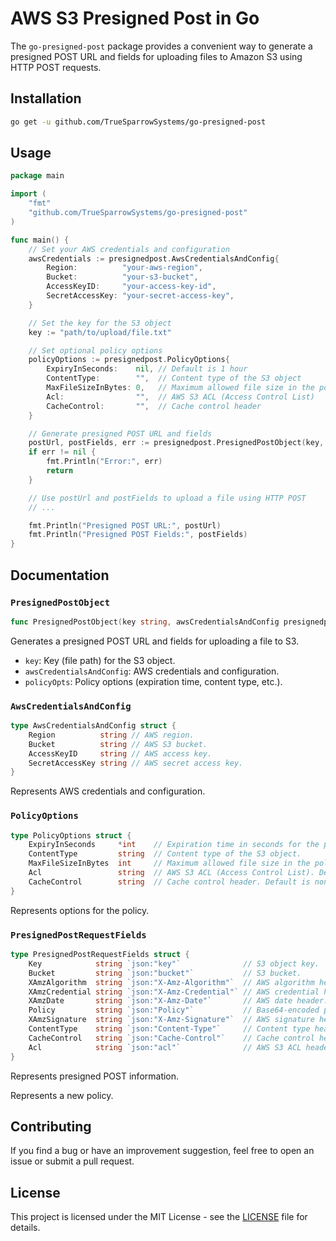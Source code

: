 
# AWS S3 Presigned Post in Go


The `go-presigned-post` package provides a convenient way to generate a presigned POST URL and fields for uploading files to Amazon S3 using HTTP POST requests.

## Installation

```bash
go get -u github.com/TrueSparrowSystems/go-presigned-post
```

## Usage

```go
package main

import (
	"fmt"
	"github.com/TrueSparrowSystems/go-presigned-post"
)

func main() {
	// Set your AWS credentials and configuration
	awsCredentials := presignedpost.AwsCredentialsAndConfig{
		Region:          "your-aws-region",
		Bucket:          "your-s3-bucket",
		AccessKeyID:     "your-access-key-id",
		SecretAccessKey: "your-secret-access-key",
	}

	// Set the key for the S3 object
	key := "path/to/upload/file.txt"

	// Set optional policy options
	policyOptions := presignedpost.PolicyOptions{
		ExpiryInSeconds:    nil, // Default is 1 hour
		ContentType:        "",  // Content type of the S3 object
		MaxFileSizeInBytes: 0,   // Maximum allowed file size in the policy
		Acl:                "",  // AWS S3 ACL (Access Control List)
		CacheControl:       "",  // Cache control header
	}

	// Generate presigned POST URL and fields
	postUrl, postFields, err := presignedpost.PresignedPostObject(key, awsCredentials, policyOptions)
	if err != nil {
		fmt.Println("Error:", err)
		return
	}

	// Use postUrl and postFields to upload a file using HTTP POST
	// ...

	fmt.Println("Presigned POST URL:", postUrl)
	fmt.Println("Presigned POST Fields:", postFields)
}
```

## Documentation

### `PresignedPostObject`

```go
func PresignedPostObject(key string, awsCredentialsAndConfig presignedpost.AwsCredentialsAndConfig, policyOpts presignedpost.PolicyOptions) (string, presignedpost.PresignedPostRequestFields, error)
```

Generates a presigned POST URL and fields for uploading a file to S3.

- `key`: Key (file path) for the S3 object.
- `awsCredentialsAndConfig`: AWS credentials and configuration.
- `policyOpts`: Policy options (expiration time, content type, etc.).

### `AwsCredentialsAndConfig`

```go
type AwsCredentialsAndConfig struct {
	Region          string // AWS region.
	Bucket          string // AWS S3 bucket.
	AccessKeyID     string // AWS access key.
	SecretAccessKey string // AWS secret access key.
}
```

Represents AWS credentials and configuration.

### `PolicyOptions`

```go
type PolicyOptions struct {
	ExpiryInSeconds     *int    // Expiration time in seconds for the policy. Default is 3600.
	ContentType         string  // Content type of the S3 object.
	MaxFileSizeInBytes  int     // Maximum allowed file size in the policy.
	Acl                 string  // AWS S3 ACL (Access Control List). Default is private.
	CacheControl        string  // Cache control header. Default is none.
}
```

Represents options for the policy.

### `PresignedPostRequestFields`

```go
type PresignedPostRequestFields struct {
	Key            string `json:"key"`              // S3 object key.
	Bucket         string `json:"bucket"`           // S3 bucket.
	XAmzAlgorithm  string `json:"X-Amz-Algorithm"`  // AWS algorithm header.
	XAmzCredential string `json:"X-Amz-Credential"` // AWS credential header.
	XAmzDate       string `json:"X-Amz-Date"`       // AWS date header.
	Policy         string `json:"Policy"`           // Base64-encoded policy.
	XAmzSignature  string `json:"X-Amz-Signature"`  // AWS signature header.
	ContentType    string `json:"Content-Type"`     // Content type header.
	CacheControl   string `json:"Cache-Control"`    // Cache control header.
	Acl            string `json:"acl"`              // AWS S3 ACL header.
}
```

Represents presigned POST information.


Represents a new policy.

## Contributing

If you find a bug or have an improvement suggestion, feel free to open an issue or submit a pull request.

## License

This project is licensed under the MIT License - see the [LICENSE](LICENSE) file for details.
